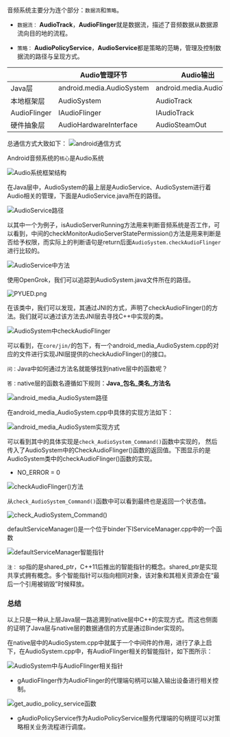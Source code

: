 音频系统主要分为连个部分：`数据流`和`策略`。

+ `数据流：` **AudioTrack**，**AudioFlinger**就是数据流，描述了音频数据从数据源流向目的地的流程。

+ `策略：` **AudioPolicyService**，**AudioService**都是策略的范畴，管理及控制数据流的路径与呈现方式。

|    | Audio管理环节  |  Audio输出   | Audio输入  |
|  ----  | ----  |  ----  | ----  |
| Java层  | android.media.AudioSystem | android.media.AudioTrack  | android.media.AudioRecorder |
| 本地框架层  | AudioSystem | AudioTrack  | AudioRecorder |
| AudioFlinger  | IAudioFlinger | IAudioTrack  | IAudioRecorder |
| 硬件抽象层  | AudioHardwareInterface | AudioSteamOut  | AudioStreamIn |

总通信方式大致如下：
![android通信方式](https://wx1.sbimg.cn/2020/07/30/PY0mj.png)

Android音频系统的`核心`是Audio系统

![Audio系统框架结构](https://wx1.sbimg.cn/2020/07/30/PYpxN.png)

在Java层中，AudioSystem的最上层是AudioService、AudioSystem进行着Audio相关的管理，下面是AudioService.java所在的路径。

![AudioService路径](https://wx1.sbimg.cn/2020/07/30/PYdao.png)

以其中一个为例子，isAudioServerRunning方法用来判断音频系统是否工作，可以看到，中间的checkMonitorAudioServerStatePermission()方法是用来判断是否给予权限，而实际上的判断语句是return后面`AudioSystem.checkAudioFlinger`进行比较的。

![AudioService中方法](https://wx2.sbimg.cn/2020/07/30/PYwh4.png)

使用OpenGrok，我们可以追踪到AudioSystem.java文件所在的路径。

![PYUED.png](https://wx1.sbimg.cn/2020/07/30/PYUED.png)

在该类中，我们可以发现，其通过JNI的方式，声明了checkAudioFlinger()的方法。我们就可以通过该方法去JNI层去寻找C++中实现的类。

![AudioSystem中checkAudioFlinger](https://wx1.sbimg.cn/2020/07/30/PYcgw.png)

可以看到，在`core/jin/`的包下，有一个android_media_AudioSystem.cpp的对应的文件进行实现JNI层提供的checkAudioFlinger()的接口。

`问：`Java中如何通过方法名就能够找到native层中的函数呢？

`答：`native层的函数名遵循如下规则：**Java_包名_类名_方法名**

![android_media_AudioSystem路径](https://wx1.sbimg.cn/2020/07/30/PYv1e.png)

在android_media_AudioSystem.cpp中具体的实现方法如下：

![android_media_AudioSystem实现方式](https://wx1.sbimg.cn/2020/07/30/PYfvw.png)

可以看到其中的具体实现是`check_AudioSystem_Command()`函数中实现的， 然后传入了AudioSystem中的CheckAudioFlinger()函数的返回值。下图显示的是AudioSystem类中的checkAudioFlinger()函数的实现。
+ NO_ERROR = 0

![checkAudioFlinger()方法](https://wx1.sbimg.cn/2020/07/30/PYxhj.png)

从`check_AudioSystem_Command()`函数中可以看到最终也是返回一个状态值。

![check_AudioSystem_Command()](https://wx1.sbimg.cn/2020/07/30/PYnpN.png)

defaultServiceManager()是一个位于binder下IServiceManager.cpp中的一个函数

![defaultServiceManager智能指针](https://wx2.sbimg.cn/2020/07/30/PZ54o.png)

`注：` sp指的是shared_ptr，C++11后推出的智能指针的概念。shared_ptr是实现共享式拥有概念。多个智能指针可以指向相同对象，该对象和其相关资源会在“最后一个引用被销毁”时候释放。

### 总结

以上只是一种从上层Java层一路追溯到native层中C++的实现方式。而这也侧面的证明了Java层与native层的数据通信的方式是通过Binder实现的。

在native层中的AudioSystem.cpp中就属于一个中间件的作用，进行了承上启下，在AudioSystem.cpp中，有AudioFlinger相关的智能指针，如下图所示：

![AudioSystem中与AudioFlinger相关指针](https://wx1.sbimg.cn/2020/07/30/PZMAl.png)

+ gAudioFlinger作为AudioFlinger的代理端句柄可以输入输出设备进行相关控制。

![get_audio_policy_service函数](https://wx2.sbimg.cn/2020/07/30/PZXH1.png)

+ gAudioPolicyService作为AudioPolicyService服务代理端的句柄提可以对策略相关业务流程进行调度。